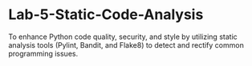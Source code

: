 # Lab-5-Static-Code-Analysis
To enhance Python code quality, security, and style by utilizing static analysis tools (Pylint, Bandit, and Flake8) to detect and rectify common programming issues.
